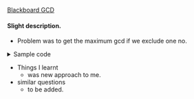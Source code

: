 [Blackboard GCD](https://atcoder.jp/contests/abc125/tasks/abc125_c)

#### Slight description.

- Problem was to get the maximum gcd if we exclude one no.

<details>
  <summary> Sample code </summary>

```cpp
int n;
cin >> n;

vector <int> arr (n + 2, 0);
vector <int> prefix (n + 2, 0);
vector <int> suffix (n + 2, 0);

for (int i=1; i<=n; i++) cin >> arr[i];

for (int i=1; i<=n; i++) {
    prefix [i] = gcd (prefix[i-1], arr[i]);
}

for (int i=n; i>=1; i--) {
    suffix [i] = gcd (suffix[i+1], arr[i]);
}

int mx = 0;
for (int i=0; i<=n; i++) {
    mx = max (gcd(prefix[i-1] ,suffix [i+1]), mx );
}

cout << mx << "\n";
```

</details>

- Things I learnt
  - was new approach to me.
- similar questions
  - to be added.
